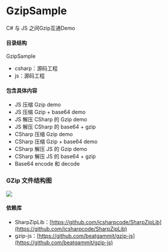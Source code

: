 # GzipSample
C# 与 JS  之间Gzip互通Demo

#### 目录结构
GzipSample
- csharp：源码工程
- js：源码工程

#### 包含具体内容
- JS 压缩 Gzip demo
- JS 压缩 Gzip + base64 demo
- JS 解压 CSharp 的 Gzip demo
- JS 解压 CSharp 的 base64 + gzip
- CSharp 压缩 Gzip demo
- CSharp 压缩 Gzip + base64 demo
- CSharp 解压 JS 的 Gzip demo
- CSharp 解压 JS 的 base64 + gzip
- Base64 encode 和 decode 

### GZip 文件结构图
![](https://cdn.jsdelivr.net/gh/aa4790139/BlogPicBed@master/img/20201217210101.jpg)

#### 依赖库
- SharpZipLib：[https://github.com/icsharpcode/SharpZipLib](https://github.com/icsharpcode/SharpZipLib)
- gzip-js：[https://github.com/beatgammit/gzip-js](https://github.com/beatgammit/gzip-js) 
